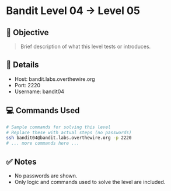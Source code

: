 # Bandit Level 04 → Level 05

## 🧠 Objective
> Brief description of what this level tests or introduces.

## 📁 Details
- Host: bandit.labs.overthewire.org
- Port: 2220
- Username: bandit04

## 💻 Commands Used
```bash
# Sample commands for solving this level
# Replace these with actual steps (no passwords)
ssh bandit04@bandit.labs.overthewire.org -p 2220
# ... more commands here ...
```

## ✅ Notes
- No passwords are shown.
- Only logic and commands used to solve the level are included.
